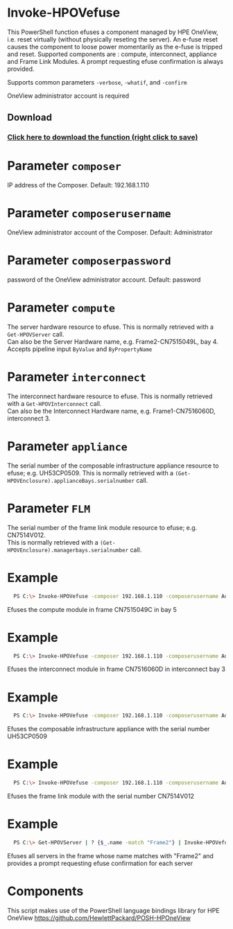 # Invoke-HPOVefuse
  This PowerShell function efuses a component managed by HPE OneView, i.e. reset virtually (without physically reseting the server).
   An e-fuse reset causes the component to loose power momentarily as the e-fuse is tripped and reset.
   Supported components are : compute, interconnect, appliance and Frame Link Modules.
   A prompt requesting efuse confirmation is always provided.
 
   Supports common parameters `-verbose`, `-whatif`, and `-confirm` 
   
   OneView administrator account is required 

## Download

### [Click here to download the function (right click to save)](https://github.com/jullienl/OneView-demos/blob/master/Powershell/OneView/Invoke-HPOVeFuse.ps1)

# Parameter `composer`
  IP address of the Composer. Default: 192.168.1.110
  
# Parameter `composerusername`
  OneView administrator account of the Composer. Default: Administrator
  
# Parameter `composerpassword`
  password of the OneView administrator account. Default: password
  
# Parameter `compute`
  The server hardware resource to efuse. This is normally retrieved with a `Get-HPOVServer` call.   
  Can also be the Server Hardware name, e.g. Frame2-CN7515049L, bay 4.   
  Accepts pipeline input `ByValue` and `ByPropertyName` 
  
# Parameter `interconnect`
  The interconnect hardware resource to efuse. This is normally retrieved with a `Get-HPOVInterconnect` call.   
  Can also be the Interconnect Hardware name, e.g. Frame1-CN7516060D, interconnect 3.
  
# Parameter `appliance`
  The serial number of the composable infrastructure appliance resource to efuse; e.g. UH53CP0509.
  This is normally retrieved with a `(Get-HPOVEnclosure).applianceBays.serialnumber` call.  
  
# Parameter `FLM`
  The serial number of the frame link module resource to efuse; e.g. CN7514V012.   
  This is normally retrieved with a `(Get-HPOVEnclosure).managerbays.serialnumber` call.
  
# Example
```sh
  PS C:\> Invoke-HPOVefuse -composer 192.168.1.110 -composerusername Administrator -composerpassword password -compute "CN7515049C, bay 5" 
```  
Efuses the compute module in frame CN7515049C in bay 5 
  
# Example
```sh
  PS C:\> Invoke-HPOVefuse -composer 192.168.1.110 -composerusername Administrator -composerpassword password -interconnect "CN7516060D, interconnect 3"
```  
  Efuses the interconnect module in frame CN7516060D in interconnect bay 3 
  
# Example
```sh
  PS C:\> Invoke-HPOVefuse -composer 192.168.1.110 -composerusername Administrator -composerpassword password -appliance "UH53CP0509"
```  
  Efuses the composable infrastructure appliance with the serial number UH53CP0509
  
# Example
```sh
  PS C:\> Invoke-HPOVefuse -composer 192.168.1.110 -composerusername Administrator -composerpassword password -FLM "CN7514V012"
```  
  Efuses the frame link module with the serial number CN7514V012

# Example
```sh
  PS C:\> Get-HPOVServer | ? {$_.name -match "Frame2"} | Invoke-HPOVefuse
```
Efuses all servers in the frame whose name matches with "Frame2" and provides a prompt requesting efuse confirmation for each server
  
# Components
  This script makes use of the PowerShell language bindings library for HPE OneView
  https://github.com/HewlettPackard/POSH-HPOneView
  
